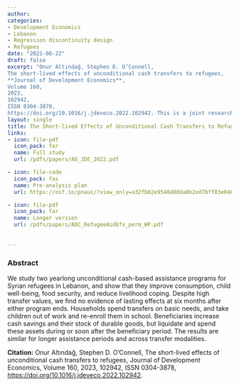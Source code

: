 ```yaml
---
author: 
categories:
- Development Economics
- Lebanon
- Regression discontinuity design
- Refugees 
date: "2022-08-22"
draft: false
excerpt: "Onur Altındağ, Stephen D. O’Connell,
The short-lived effects of unconditional cash transfers to refugees,
**Journal of Development Economics**,
Volume 160,
2023,
102942,
ISSN 0304-3878,
https://doi.org/10.1016/j.jdeveco.2022.102942. This is a joint research project with [UNHCR](https://www.unhcr.org/lb/) and [WFP](https://www.wfp.org/countries/lebanon) Lebanon."
layout: single
title: The Short-lived Effects of Unconditional Cash Transfers to Refugees
links:
- icon: file-pdf
  icon_pack: far
  name: Full study  
  url: /pdfs/papers/AO_JDE_2022.pdf

- icon: file-code
  icon_pack: fas
  name: Pre-analysis plan   
  url: https://osf.io/pnauc/?view_only=a32fb02e9540408da8b2ed7bff83e046

- icon: file-pdf
  icon_pack: far
  name: Longer version  
  url: /pdfs/papers/AOC_RefugeeAidEfx_perm_WP.pdf
  
  
---
```


### Abstract 

We study two yearlong unconditional cash-based assistance programs for Syrian refugees in Lebanon, and show that they improve consumption, child well-being, food security, and reduce livelihood coping. Despite high transfer values, we find no evidence of lasting effects at six months after either program ends. Households spend transfers on basic needs, and take children out of work and re-enroll them in school. Beneficiaries increase cash savings and their stock of durable goods, but liquidate and spend these assets during or soon after the beneficiary period. The results are similar for longer assistance periods and across transfer modalities.

**Citation:** Onur Altındağ, Stephen D. O’Connell,
The short-lived effects of unconditional cash transfers to refugees,
Journal of Development Economics,
Volume 160,
2023,
102942,
ISSN 0304-3878,
https://doi.org/10.1016/j.jdeveco.2022.102942.




